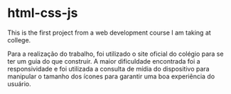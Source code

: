 # html-css-js
This is the first project from a web development course I am taking at college.

Para a realização do trabalho, foi utilizado o site oficial do colégio para se ter um guia do que construir. A maior dificuldade encontrada foi a responsividade 
e foi utilizada a consulta de mídia do dispositivo para manipular o tamanho dos ícones para garantir uma boa experiência do usuário.
